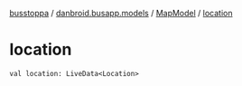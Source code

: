 [busstoppa](../../index.md) / [danbroid.busapp.models](../index.md) / [MapModel](index.md) / [location](./location.md)

# location

`val location: LiveData<Location>`